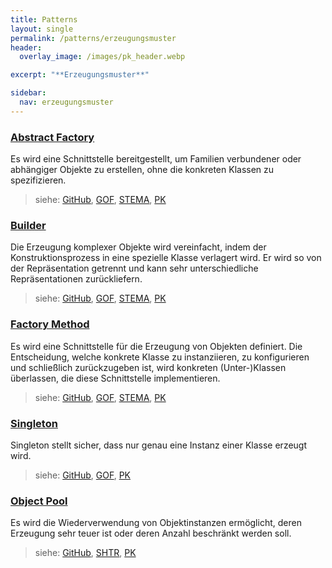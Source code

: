 ```yaml
---
title: Patterns
layout: single
permalink: /patterns/erzeugungsmuster
header:
  overlay_image: /images/pk_header.webp

excerpt: "**Erzeugungsmuster**"

sidebar:
  nav: erzeugungsmuster
---
```


### [Abstract Factory](/patterns/erzeugungsmuster/abstractfactory)
Es wird eine Schnittstelle bereitgestellt, um Familien verbundener oder abhängiger Objekte zu erstellen, ohne die konkreten Klassen zu spezifizieren.

> siehe: [GitHub](https://github.com/KarlEilebrecht/patterns-kompakt-code/blob/main/src/test/java/de/calamanari/pk/abstractfactory/README.md), [GOF](/literature#gof), [STEMA](/literature#stema), [PK](/literature#pk)

### [Builder](builder)
Die Erzeugung komplexer Objekte wird vereinfacht, indem der Konstruktionsprozess in eine spezielle Klasse verlagert wird. Er wird so von der Repräsentation getrennt und kann sehr unterschiedliche Repräsentationen zurückliefern.

> siehe: [GitHub](https://github.com/KarlEilebrecht/patterns-kompakt-code/blob/main/src/test/java/de/calamanari/pk/builder/README.md), [GOF](/literature#gof), [STEMA](/literature#stema), [PK](/literature#pk)

### [Factory Method](factorymethod)
Es wird eine Schnittstelle für die Erzeugung von Objekten definiert. Die Entscheidung, welche konkrete Klasse zu instanziieren, zu konfigurieren und schließlich zurückzugeben ist, wird konkreten (Unter-)Klassen überlassen, die diese Schnittstelle implementieren.

> siehe: [GitHub](https://github.com/KarlEilebrecht/patterns-kompakt-code/blob/main/src/test/java/de/calamanari/pk/factorymethod/README.md), [GOF](/literature#gof), [STEMA](/literature#stema), [PK](/literature#pk)

### [Singleton](singleton)
Singleton stellt sicher, dass nur genau eine Instanz einer Klasse erzeugt wird.

> siehe: [GitHub](https://github.com/KarlEilebrecht/patterns-kompakt-code/blob/main/src/test/java/de/calamanari/pk/singleton/README.md), [GOF](/literature#gof), [PK](/literature#pk)

### [Object Pool](objectpool)
Es wird die Wiederverwendung von Objektinstanzen ermöglicht, deren Erzeugung sehr teuer ist oder deren Anzahl beschränkt werden soll.

> siehe: [GitHub](https://github.com/KarlEilebrecht/patterns-kompakt-code/blob/main/src/test/java/de/calamanari/pk/objectpool/README.md), [SHTR](/literature#shtr), [PK](/literature#pk)

